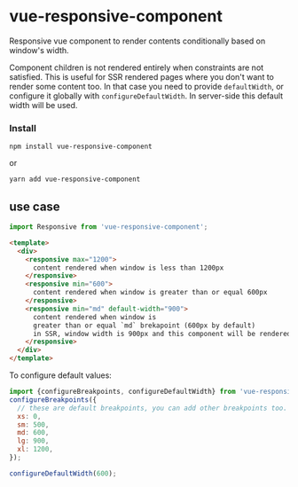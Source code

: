 # vue-responsive-component
Responsive vue component to render contents conditionally based on window's width.

Component children is not rendered entirely when constraints are not satisfied.
This is useful for SSR rendered pages where you don't want to render some content too.
In that case you need to provide ```defaultWidth```, or configure it globally with 
```configureDefaultWidth```. In server-side this default width will be used.

### Install

```npm install vue-responsive-component```

or

```yarn add vue-responsive-component```


## use case

```javascript
import Responsive from 'vue-responsive-component';
```

```html
<template>
  <div>
    <responsive max="1200">
      content rendered when window is less than 1200px
    </responsive>
    <responsive min="600">
      content rendered when window is greater than or equal 600px
    </responsive>
    <responsive min="md" default-width="900">
      content rendered when window is 
      greater than or equal `md` brekapoint (600px by default)
      in SSR, window width is 900px and this component will be rendered.
    </responsive>
  </div>
</template>
```

To configure default values:

```javascript
import {configureBreakpoints, configureDefaultWidth} from 'vue-responsive-component';
configureBreakpoints({
  // these are default breakpoints, you can add other breakpoints too.
  xs: 0,
  sm: 500,
  md: 600,
  lg: 900,
  xl: 1200,
});

configureDefaultWidth(600);
```
